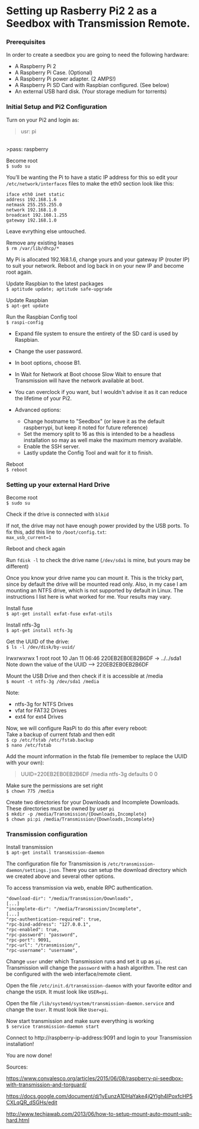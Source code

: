 # Setting up Rasberry Pi2 2 as a Seedbox with Transmission Remote.

### Prerequisites
In order to create a seedbox you are going to need the following hardware:

* A Raspberry Pi 2
* A Raspberry Pi Case. (Optional)
* A Raspberry Pi power adapter. (2 AMPS!)
* A Raspberry Pi SD Card with Raspbian configured. (See below)
* An external USB hard disk. (Your storage medium for torrents)

### Initial Setup and Pi2 Configuration
Turn on your Pi2 and login as:</br>
>usr: pi
</br>
>pass: raspberry

Become root</br>
`$ sudo su`

You’ll be wanting the Pi to have a static IP address for this so edit your `/etc/network/interfaces` files to make the eth0 section look like this:

```
iface eth0 inet static
address 192.168.1.6
netmask 255.255.255.0
network 192.168.1.0
broadcast 192.168.1.255
gateway 192.168.1.0
```

Leave evrything else untouched.

Remove any existing leases</br>
`$ rm /var/lib/dhcp/*`

My Pi is allocated 192.168.1.6, change yours and your gateway IP (router IP) to suit your network. Reboot and log back in on your new IP and become root again.

Update Raspbian to the latest packages</br>
`$ aptitude update; aptitude safe-upgrade`

Update Raspbian</br>
`$ apt-get update`

Run the Raspbian Config tool</br>
`$ raspi-config`

* Expand file system to ensure the entirety of the SD card is used by Raspbian.
* Change the user password.
* In boot options, choose B1.
* In Wait for Network at Boot choose Slow Wait to ensure that Transmission will have the network available at boot.
* You can overclock if you want, but I wouldn't advise it as it can reduce the lifetime of your Pi2.

* Advanced options:
  * Change hostname to "Seedbox" (or leave it as the default raspberrypi, but keep it noted for future reference)
  * Set the memory split to 16 as this is intended to be a headless installation so may as well make the maximum memory available.
  * Enable the SSH server.
  * Lastly update the Config Tool and wait for it to finish.

Reboot</br>
`$ reboot`

### Setting up your external Hard Drive
Become root</br>
`$ sudo su`

Check if the drive is connected with `blkid`

If not, the drive may not have enough power provided by the USB ports. To fix this, add this line to `/boot/config.txt`:</br>
`max_usb_current=1`

Reboot and check again

Run `fdisk -l` to check the drive name (`/dev/sda1` is mine, but yours may be different)

Once you know your drive name you can mount it. This is the tricky part, since by default the drive will be mounted read only. Also, in my case I am mounting an NTFS drive, which is not supported by default in Linux. The instructions I list here is what worked for me. Your results may vary.

Install fuse</br>
`$ apt-get install exfat-fuse exfat-utils`

Install ntfs-3g</br>
`$ apt-get install ntfs-3g`

Get the UUID of the drive:</br>
`$ ls -l /dev/disk/by-uuid/`

lrwxrwxrwx 1 root root 10 Jan 11 06:46 220EB2EB0EB2B6DF -> ../../sda1</br>
Note down the value of the UUID --> 220EB2EB0EB2B6DF

Mount the USB Drive and then check if it is accessible at /media</br>
`$ mount -t ntfs-3g /dev/sda1 /media`

Note:</br>
* ntfs-3g for NTFS Drives
* vfat for FAT32 Drives
* ext4 for ext4 Drives

Now, we will configure RasPi to do this after every reboot:</br>
Take a backup of current fstab and then edit</br>
`$ cp /etc/fstab /etc/fstab.backup`</br>
`$ nano /etc/fstab`

Add the mount information in the fstab file (remember to replace the UUID with your own):</br>
>UUID=220EB2EB0EB2B6DF /media ntfs-3g defaults 0 0

Make sure the permissions are set right</br>
`$ chown 775 /media` 

Create two directories for your Downloads and Incomplete Downloads. These directories must be owned by user `pi`</br>
`$ mkdir -p /media/Transmission/{Downloads,Incomplete}`</br>
`$ chown pi:pi /media/Transmission/{Downloads,Incomplete}`

### Transmission configuration
Install transmission</br>
`$ apt-get install transmission-daemon`

The configuration file for Transmission is `/etc/transmission-daemon/settings.json`. There you can setup the download directory which we created above and several other options.

To access transmission via web, enable RPC authentication.

```
"download-dir": "/media/Transmission/Downloads",
[...]
"incomplete-dir": "/media/Transmission/Incomplete",
[...]
"rpc-authentication-required": true,
"rpc-bind-address": "127.0.0.1",
"rpc-enabled": true,
"rpc-password": "password",
"rpc-port": 9091,
"rpc-url": "/transmission/",
"rpc-username": "username",
```
Change `user` under which Transmission runs and set it up as `pi`. Transmission will change the `password` with a hash algorithm. The rest can be configured with the web interface/remote client.

Open the file `/etc/init.d/transmission-daemon` with your favorite editor and change the `USER`. It must look like `USER=pi`.

Open the file `/lib/systemd/system/transmission-daemon.service` and change the `User`. It must look like `User=pi`.

Now start transmission and make sure everything is working</br>
`$ service transmission-daemon start`

Connect to http://raspberry-ip-address:9091 and login to your Transmission installation!

You are now done!

Sources:

https://www.convalesco.org/articles/2015/06/08/raspberry-pi-seedbox-with-transmission-and-torguard/

https://docs.google.com/document/d/1yEunzA1DHaYake4jQYlgh4IPoxfcHP5CXLqQR_dSGHs/edit

http://www.techjawab.com/2013/06/how-to-setup-mount-auto-mount-usb-hard.html
